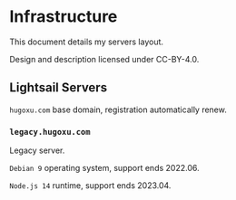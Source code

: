 # Infrastructure

This document details my servers layout.

Design and description licensed under CC-BY-4.0.

## Lightsail Servers

`hugoxu.com` base domain, registration automatically renew.

### `legacy.hugoxu.com`

Legacy server.

`Debian 9` operating system, support ends 2022.06.

`Node.js 14` runtime, support ends 2023.04.
